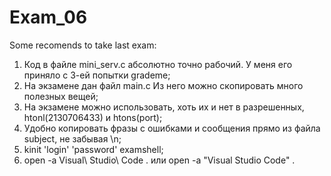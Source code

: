 # Exam_06
Some recomends to take last exam:

1. Код в файле mini_serv.c абсолютно точно рабочий. У меня его приняло с 3-ей попытки grademe;
2. На экзамене дан файл main.c
Из него можно скопировать много полезных вещей;
3. На экзамене можно использовать, хоть их и нет в  разрешенных, htonl(2130706433) и htons(port);
4. Удобно копировать фразы с ошибками и сообщения прямо из файла subject, не забывая \n;
5. kinit 'login' 'password' examshell;
6. open -a Visual\ Studio\ Code . или open -a "Visual Studio Code" .
